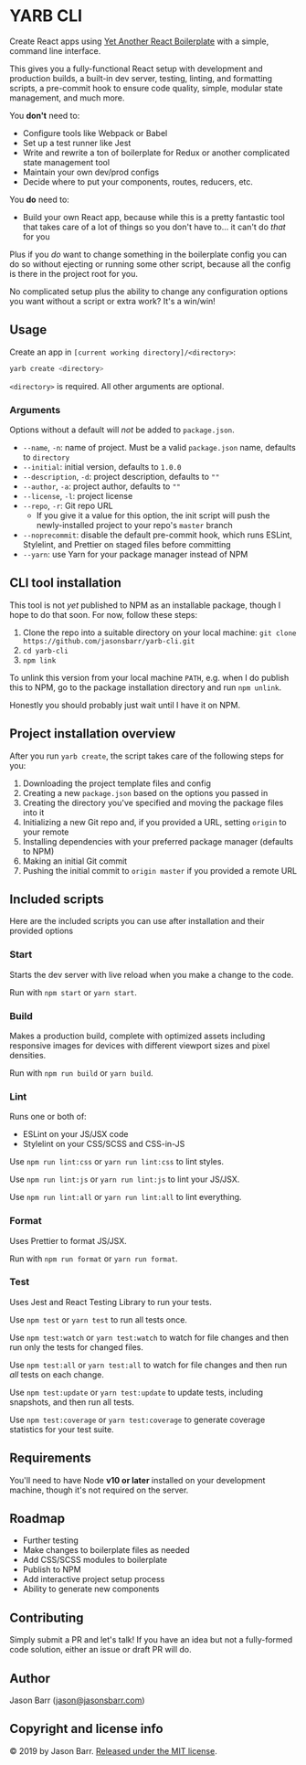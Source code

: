 # YARB CLI

Create React apps using [Yet Another React Boilerplate](https://github.com/jasonsbarr/yet-another-react-boilerplate) with a simple, command line interface.

This gives you a fully-functional React setup with development and production builds, a built-in dev server, testing, linting, and formatting scripts, a pre-commit hook to ensure code quality, simple, modular state management, and much more.

You **don't** need to:
- Configure tools like Webpack or Babel
- Set up a test runner like Jest
- Write and rewrite a ton of boilerplate for Redux or another complicated state management tool
- Maintain your own dev/prod configs
- Decide where to put your components, routes, reducers, etc.

You **do** need to:
- Build your own React app, because while this is a pretty fantastic tool that takes care of a lot of things so you don't have to... it can't do _that_ for you

Plus if you _do_ want to change something in the boilerplate config you can do so without ejecting or running some other script, because all the config is there in the project root for you.

No complicated setup plus the ability to change any configuration options you want without a script or extra work? It's a win/win!

## Usage

Create an app in `[current working directory]/<directory>`:

```bash
yarb create <directory>
```

`<directory>` is required. All other arguments are optional.

### Arguments

Options without a default will _not_ be added to `package.json`.

- `--name`, `-n`: name of project. Must be a valid `package.json` name, defaults to `directory`
- `--initial`: initial version, defaults to `1.0.0`
- `--description`, `-d`: project description, defaults to `""`
- `--author`, `-a`: project author, defaults to `""`
- `--license`, `-l`: project license
- `--repo`, `-r`: Git repo URL
  - If you give it a value for this option, the init script will push the newly-installed project to your repo's `master` branch
- `--noprecommit`: disable the default pre-commit hook, which runs ESLint, Stylelint, and Prettier on staged files before committing
- `--yarn`: use Yarn for your package manager instead of NPM

## CLI tool installation

This tool is not _yet_ published to NPM as an installable package, though I hope to do that soon. For now, follow these steps:

1. Clone the repo into a suitable directory on your local machine: `git clone https://github.com/jasonsbarr/yarb-cli.git`
2. `cd yarb-cli`
3. `npm link`

To unlink this version from your local machine `PATH`, e.g. when I do publish this to NPM, go to the package installation directory and run `npm unlink`.

Honestly you should probably just wait until I have it on NPM.

## Project installation overview

After you run `yarb create`, the script takes care of the following steps for you:

1. Downloading the project template files and config
2. Creating a new `package.json` based on the options you passed in
3. Creating the directory you've specified and moving the package files into it
4. Initializing a new Git repo and, if you provided a URL, setting `origin` to your remote
5. Installing dependencies with your preferred package manager (defaults to NPM)
6. Making an initial Git commit
7. Pushing the initial commit to `origin master` if you provided a remote URL

## Included scripts

Here are the included scripts you can use after installation and their provided options

### Start

Starts the dev server with live reload when you make a change to the code.

Run with `npm start` or `yarn start`.

### Build

Makes a production build, complete with optimized assets including responsive images for devices with different viewport sizes and pixel densities.

Run with `npm run build` or `yarn build`.

### Lint

Runs one or both of:

- ESLint on your JS/JSX code
- Stylelint on your CSS/SCSS and CSS-in-JS

Use `npm run lint:css` or `yarn run lint:css` to lint styles.

Use `npm run lint:js` or `yarn run lint:js` to lint your JS/JSX.

Use `npm run lint:all` or `yarn run lint:all` to lint everything.

### Format

Uses Prettier to format JS/JSX.

Run with `npm run format` or `yarn run format`.

### Test

Uses Jest and React Testing Library to run your tests.

Use `npm test` or `yarn test` to run all tests once.

Use `npm test:watch` or `yarn test:watch` to watch for file changes and then run only the tests for changed files.

Use `npm test:all` or `yarn test:all` to watch for file changes and then run _all_ tests on each change.

Use `npm test:update` or `yarn test:update` to update tests, including snapshots, and then run all tests.

Use `npm test:coverage` or `yarn test:coverage` to generate coverage statistics for your test suite.

## Requirements

You'll need to have Node **v10 or later** installed on your development machine, though it's not required on the server.

## Roadmap

- Further testing
- Make changes to boilerplate files as needed
- Add CSS/SCSS modules to boilerplate
- Publish to NPM
- Add interactive project setup process
- Ability to generate new components

## Contributing

Simply submit a PR and let's talk! If you have an idea but not a fully-formed code solution, either an issue or draft PR will do.

## Author

Jason Barr (jason@jasonsbarr.com)

## Copyright and license info

&copy; 2019 by Jason Barr. [Released under the MIT license](./LICENSE).
